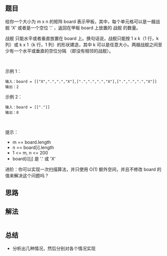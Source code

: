 

## 题目

给你一个大小为 m x n 的矩阵 board 表示甲板，其中，每个单元格可以是一艘战舰 'X' 或者是一个空位 '.' ，返回在甲板 board 上放置的 战舰 的数量。

战舰 只能水平或者垂直放置在 board 上。换句话说，战舰只能按 1 x k（1 行，k 列）或 k x 1（k 行，1 列）的形状建造，其中 k 可以是任意大小。两艘战舰之间至少有一个水平或垂直的空位分隔 （即没有相邻的战舰）。

 

示例 1：


    输入：board = [["X",".",".","X"],[".",".",".","X"],[".",".",".","X"]]
    输出：2
示例 2：

    输入：board = [["."]]
    输出：0
 

提示：

- m == board.length
- n == board[i].length
- 1 <= m, n <= 200
- board[i][j] 是 '.' 或 'X'


进阶：你可以实现一次扫描算法，并只使用 O(1) 额外空间，并且不修改 board 的值来解决这个问题吗？



## 思路



## 解法
```java


```

## 总结

- 分析出几种情况，然后分别对各个情况实现 

